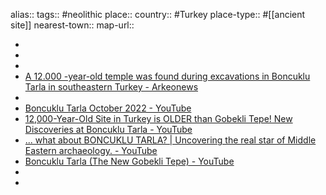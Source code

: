 alias::
tags:: #neolithic 
place::
country:: #Turkey 
place-type:: #[[ancient site]] 
nearest-town::
map-url::

-
-
-
- [A 12.000 -year-old temple was found during excavations in Boncuklu Tarla in southeastern Turkey - Arkeonews](https://arkeonews.net/a-12-000-year-old-temple-was-found-during-excavations-in-boncuklu-tarla-in-southeastern-turkey/)
-
- [Boncuklu Tarla October 2022 - YouTube](https://www.youtube.com/watch?v=HZEmZBIAVZM)
- [12,000-Year-Old Site in Turkey is OLDER than Gobekli Tepe! New Discoveries at Boncuklu Tarla - YouTube](https://www.youtube.com/watch?v=X4GvMGasTzM&t=47s)
- [... what about BONCUKLU TARLA? | Uncovering the real star of Middle Eastern archaeology. - YouTube](https://www.youtube.com/watch?v=CPdiNDIEpTM&t=315s)
- [Boncuklu Tarla (The New Gobekli Tepe) - YouTube](https://www.youtube.com/watch?v=z8wPOkwpYHY)
-
-